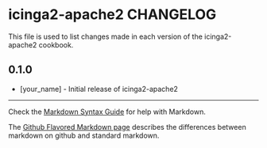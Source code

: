 icinga2-apache2 CHANGELOG
=========================

This file is used to list changes made in each version of the icinga2-apache2 cookbook.

0.1.0
-----
- [your_name] - Initial release of icinga2-apache2

- - -
Check the [Markdown Syntax Guide](http://daringfireball.net/projects/markdown/syntax) for help with Markdown.

The [Github Flavored Markdown page](http://github.github.com/github-flavored-markdown/) describes the differences between markdown on github and standard markdown.
